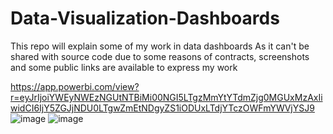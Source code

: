 # Data-Visualization-Dashboards
This repo will explain some of my work in data dashboards
As it can't be shared with source code due to some reasons of contracts, screenshots and some public links are available to express my work


https://app.powerbi.com/view?r=eyJrIjoiYWEyNWEzNGUtNTBiMi00NGI5LTgzMmYtYTdmZjg0MGUxMzAxIiwidCI6IjY5ZGJjNDU0LTgwZmEtNDgyZS1iODUxLTdjYTczOWFmYWVjYSJ9
![image](https://github.com/Shaheer66/Data-Visualization-Dashboards/assets/97315617/23cf0c3b-c990-430a-b384-f53bea791c3e)
![image](https://github.com/Shaheer66/Data-Visualization-Dashboards/assets/97315617/e0c1a809-f0a3-439b-aa67-81ddb9ed67a5)
